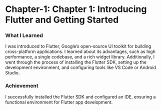 # Chapter-1: Chapter 1: Introducing Flutter and Getting Started
### What I Learned
I was introduced to Flutter, Google’s open-source UI toolkit for building cross-platform applications. I learned about its advantages, such as high performance, a single codebase, and a rich widget library. Additionally, I went through the process of installing the Flutter SDK, setting up the development environment, and configuring tools like VS Code or Android Studio.

### Achievement
I successfully installed the Flutter SDK and configured an IDE, ensuring a functional environment for Flutter app development.
